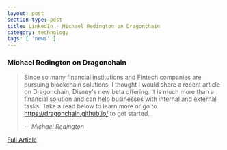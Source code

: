 ```yaml
---
layout: post
section-type: post
title: LinkedIn - Michael Redington on Dragonchain
category: technology
tags: [ 'news' ]
---
```


### Michael Redington on Dragonchain

> Since so many financial institutions and Fintech companies are pursuing blockchain solutions, I thought I would share a recent article on Dragonchain, Disney's new beta offering.  It is much more than a financial solution and can help businesses with internal and external tasks.  Take a read below to learn more or go to <https://dragonchain.github.io/> to get started.
>
> -- <cite>Michael Redington</cite>

[Full Article](https://www.linkedin.com/pulse/dragonchain-michael-redington?trk=v-feed)
